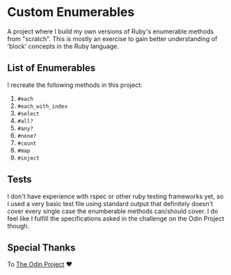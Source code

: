 # Custom Enumerables

A project where I build my own versions of Ruby's enumerable methods from "scratch". This is mostly an exercise to gain better understanding of 'block' concepts in the Ruby language.

## List of Enumerables

I recreate the following methods in this project:
1. `#each`
2. `#each_with_index`
3. `#select`
4. `#all?`
5. `#any?`
6. `#none?`
7. `#count`
8. `#map`
9. `#inject`

## Tests

I don't have experience with rspec or other ruby testing frameworks yet, so I used a very basic test file using standard output that definitely doesn't cover every single case the enumberable methods can/should cover. I do feel like I fulfill the specifications asked in the challenge on the Odin Project though.

## Special Thanks

To [The Odin Project](https://theodinproject.com) :heart: